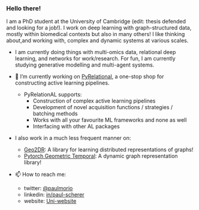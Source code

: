 ### Hello there!

I am a PhD student at the University of Cambridge (edit: thesis defended and looking for a job!). I work on deep learning with graph-structured data, mostly within biomedical contexts but also in many others! I like thinking about,and working with, complex and dynamic systems at various scales.

- I am currently doing things with multi-omics data, relational deep learning, and networks for work/research. For fun, I am currently studying generative modelling and multi-agent systems.

- 🌱 I’m currently working on [PyRelational](https://github.com/RelationRx/pyrelational), a one-stop shop for constructing active learning pipelines.
  - PyRelationAL supports:
    - Construction of complex active learning pipelines
    - Development of novel acquisition functions / strategies / batching methods
    - Works with all your favourite ML frameworks and none as well
    - Interfacing with other AL packages

- I also work in a much less frequent manner on:
  - [Geo2DR](https://github.com/paulmorio/geo2dr): A library for learning distributed representations of graphs!
  - [Pytorch Geometric Temporal](https://github.com/benedekrozemberczki/pytorch_geometric_temporal): A dynamic graph representation library!

- 📫 How to reach me: 
  - twitter: [@paulmorio](https://twitter.com/paulmorio) 
  - linkedin: [in/paul-scherer](https://www.linkedin.com/in/paul-scherer-8032b499/)
  - website: [Uni-website](https://www.cl.cam.ac.uk/~pms69/)